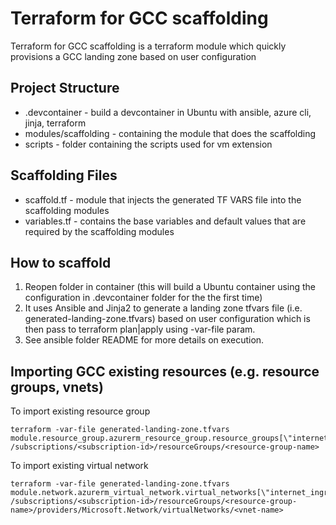 # Terraform for GCC scaffolding
Terraform for GCC scaffolding is a terraform module which quickly provisions a GCC landing zone based on user configuration

## Project Structure
* .devcontainer - build a devcontainer in Ubuntu with ansible, azure cli, jinja, terraform
* modules/scaffolding - containing the module that does the scaffolding
* scripts - folder containing the scripts used for vm extension

## Scaffolding Files
* scaffold.tf - module that injects the generated TF VARS file into the scaffolding modules
* variables.tf - contains the base variables and default values that are required by the scaffolding modules

## How to scaffold
1. Reopen folder in container (this will build a Ubuntu container using the configuration in .devcontainer folder for the the first time)
2. It uses Ansible and Jinja2 to generate a landing zone tfvars file (i.e. generated-landing-zone.tfvars) based on user configuration which is then pass to terraform plan|apply using -var-file param.
3. See ansible folder README for more details on execution.

## Importing GCC existing resources (e.g. resource groups, vnets)
To import existing resource group
```
terraform -var-file generated-landing-zone.tfvars module.resource_group.azurerm_resource_group.resource_groups[\"internet_ingress_rg"] /subscriptions/<subscription-id>/resourceGroups/<resource-group-name>
```
To import existing virtual network
```
terraform -var-file generated-landing-zone.tfvars module.network.azurerm_virtual_network.virtual_networks[\"internet_ingress_vnet\"] /subscriptions/<subscription-id>/resourceGroups/<resource-group-name>/providers/Microsoft.Network/virtualNetworks/<vnet-name>
```